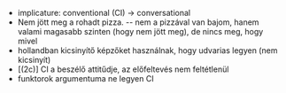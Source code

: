 * implicature: conventional (CI) $\rightarrow$ conversational
* Nem jött meg a rohadt pizza. -- nem a pizzával van bajom, hanem valami magasabb szinten (hogy nem jött meg), de nincs meg, hogy mivel
* hollandban kicsinyítő képzőket használnak, hogy udvarias legyen (nem kicsinyít)
* [(2c)] CI a beszélő attitűdje, az előfeltevés nem feltétlenül
* funktorok argumentuma ne legyen CI
